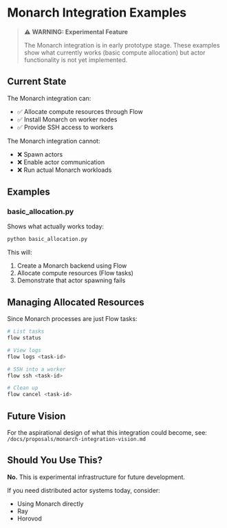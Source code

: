 # Monarch Integration Examples

> ⚠️ **WARNING: Experimental Feature**
> 
> The Monarch integration is in early prototype stage. These examples show
> what currently works (basic compute allocation) but actor functionality
> is not yet implemented.

## Current State

The Monarch integration can:
- ✅ Allocate compute resources through Flow
- ✅ Install Monarch on worker nodes
- ✅ Provide SSH access to workers

The Monarch integration cannot:
- ❌ Spawn actors
- ❌ Enable actor communication
- ❌ Run actual Monarch workloads

## Examples

### basic_allocation.py

Shows what actually works today:
```bash
python basic_allocation.py
```

This will:
1. Create a Monarch backend using Flow
2. Allocate compute resources (Flow tasks)
3. Demonstrate that actor spawning fails

## Managing Allocated Resources

Since Monarch processes are just Flow tasks:

```bash
# List tasks
flow status

# View logs
flow logs <task-id>

# SSH into a worker
flow ssh <task-id>

# Clean up
flow cancel <task-id>
```

## Future Vision

For the aspirational design of what this integration could become, see:
`/docs/proposals/monarch-integration-vision.md`

## Should You Use This?

**No.** This is experimental infrastructure for future development.

If you need distributed actor systems today, consider:
- Using Monarch directly
- Ray
- Horovod
